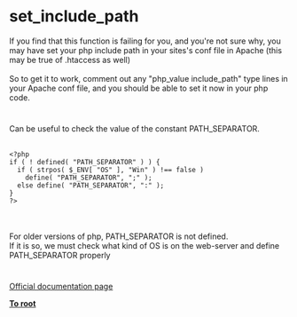 # set_include_path



If you find that this function is failing for you, and you&apos;re not sure why, you may have set your php include path in your sites&apos;s conf file in Apache  (this may be true of .htaccess as well)<br><br>So to get it to work, comment out any "php_value include_path" type lines in your Apache conf file, and you should be able to set it now in your php code.  

#

Can be useful to check the value of the constant PATH_SEPARATOR.<br><br>

```
<?php
if ( ! defined( "PATH_SEPARATOR" ) ) {
  if ( strpos( $_ENV[ "OS" ], "Win" ) !== false )
    define( "PATH_SEPARATOR", ";" );
  else define( "PATH_SEPARATOR", ":" );
}
?>
```
<br><br>For older versions of php, PATH_SEPARATOR is not defined.<br>If it is so, we must check what kind of OS is on the web-server and define PATH_SEPARATOR properly  

#

[Official documentation page](https://www.php.net/manual/en/function.set-include-path.php)

**[To root](/README.md)**